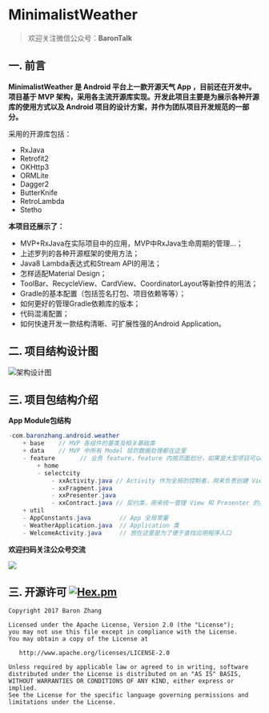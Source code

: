 # MinimalistWeather

> 欢迎关注微信公众号：**BaronTalk**

## 一. 前言

**MinimalistWeather 是 Android 平台上一款开源天气 App ，目前还在开发中。项目基于 MVP 架构，采用各主流开源库实现。开发此项目主要是为展示各种开源库的使用方式以及 Android 项目的设计方案，并作为团队项目开发规范的一部分。**

采用的开源库包括：

* RxJava
* Retrofit2
* OKHttp3
* ORMLite
* Dagger2
* ButterKnife
* RetroLambda
* Stetho

**本项目还展示了：**

* MVP+RxJava在实际项目中的应用，MVP中RxJava生命周期的管理...；
* 上述罗列的各种开源框架的使用方法；
* Java8 Lambda表达式和Stream API的用法；
* 怎样适配Material Design；
* ToolBar、RecycleView、CardView、CoordinatorLayout等新控件的用法；
* Gradle的基本配置（包括签名打包、项目依赖等等）；
* 如何更好的管理Gradle依赖库的版本；
* 代码混淆配置；
* 如何快速开发一款结构清晰、可扩展性强的Android Application。

## 二. 项目结构设计图

![架构设计图](framework_minimalist_weather.png)

## 三. 项目包结构介绍

**App Module包结构**

```Java
-com.baronzhang.android.weather
    + base	  // MVP 各组件的基类及相关基础类
    + data    // MVP 中所有 Model 层的数据处理都在这里
    - feature       // 业务 feature，feature 内按页面划分，如果是大型项目可以按业务模块划分，对于特大型项目建议走模块化（组件化）方案，每个业务模块再按照 MinimalistWeather 的分包规则来分包
        + home
        - selectcity
            - xxActivity.java // Activity 作为全局的控制者，用来负责创建 View 和 Presenter 的实例
            - xxFragment.java 
            - xxPresenter.java
            - xxContract.java // 契约类，用来统一管理 View 和 Presenter 的接口
    + util
    - AppConstants.java        // App 全局常量
    - WeatherApplication.java  // Application 类
    - WelcomeActivity.java     // 放在这里是为了便于查找应用程序入口
```

**欢迎扫码关注公众号交流**

![](http://ocjtywvav.bkt.clouddn.com/blog/common/qrcode1.png)

## 三. 开源许可 [![Hex.pm](https://img.shields.io/hexpm/l/plug.svg)](https://www.apache.org/licenses/LICENSE-2.0)

```
Copyright 2017 Baron Zhang

Licensed under the Apache License, Version 2.0 (the "License");
you may not use this file except in compliance with the License.
You may obtain a copy of the License at

   http://www.apache.org/licenses/LICENSE-2.0

Unless required by applicable law or agreed to in writing, software
distributed under the License is distributed on an "AS IS" BASIS,
WITHOUT WARRANTIES OR CONDITIONS OF ANY KIND, either express or implied.
See the License for the specific language governing permissions and
limitations under the License.
```

